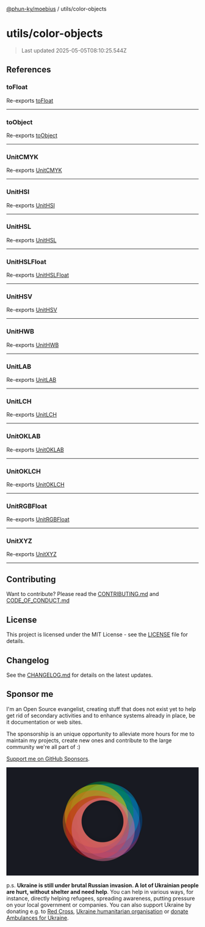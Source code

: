 [@phun-ky/moebius](../README.md) / utils/color-objects

# utils/color-objects

> Last updated 2025-05-05T08:10:25.544Z

##

## References

### toFloat

Re-exports [toFloat](converters/to-float.md#tofloat)

---

### toObject

Re-exports [toObject](converters/to-object.md#toobject)

---

### UnitCMYK

Re-exports [UnitCMYK](color-objects/cmyk.md#unitcmyk)

---

### UnitHSI

Re-exports [UnitHSI](color-objects/hsi.md#unithsi)

---

### UnitHSL

Re-exports [UnitHSL](color-objects/hsl.md#unithsl)

---

### UnitHSLFloat

Re-exports [UnitHSLFloat](color-objects/hsl.md#unithslfloat)

---

### UnitHSV

Re-exports [UnitHSV](color-objects/hsv.md#unithsv)

---

### UnitHWB

Re-exports [UnitHWB](color-objects/hwb.md#unithwb)

---

### UnitLAB

Re-exports [UnitLAB](color-objects/lab.md#unitlab)

---

### UnitLCH

Re-exports [UnitLCH](color-objects/lch.md#unitlch)

---

### UnitOKLAB

Re-exports [UnitOKLAB](color-objects/oklab.md#unitoklab)

---

### UnitOKLCH

Re-exports [UnitOKLCH](color-objects/oklch.md#unitoklch)

---

### UnitRGBFloat

Re-exports [UnitRGBFloat](color-objects/rgb.md#unitrgbfloat)

---

### UnitXYZ

Re-exports [UnitXYZ](color-objects/xyz.md#unitxyz)

---

## Contributing

Want to contribute? Please read the [CONTRIBUTING.md](https://github.com/phun-ky/moebius/blob/main/CONTRIBUTING.md) and [CODE_OF_CONDUCT.md](https://github.com/phun-ky/moebius/blob/main/CODE_OF_CONDUCT.md)

## License

This project is licensed under the MIT License - see the [LICENSE](https://github.com/phun-ky/moebius/blob/main/LICENSE) file for details.

## Changelog

See the [CHANGELOG.md](https://github.com/phun-ky/moebius/blob/main/CHANGELOG.md) for details on the latest updates.

## Sponsor me

I'm an Open Source evangelist, creating stuff that does not exist yet to help get rid of secondary activities and to enhance systems already in place, be it documentation or web sites.

The sponsorship is an unique opportunity to alleviate more hours for me to maintain my projects, create new ones and contribute to the large community we're all part of :)

[Support me on GitHub Sponsors](https://github.com/sponsors/phun-ky).

![logo](https://github.com/phun-ky/moebius/blob/main/public/images/logo/logo-ring.png?raw=true)

p.s. **Ukraine is still under brutal Russian invasion. A lot of Ukrainian people are hurt, without shelter and need help**. You can help in various ways, for instance, directly helping refugees, spreading awareness, putting pressure on your local government or companies. You can also support Ukraine by donating e.g. to [Red Cross](https://www.icrc.org/en/donate/ukraine), [Ukraine humanitarian organisation](https://savelife.in.ua/en/donate-en/#donate-army-card-weekly) or [donate Ambulances for Ukraine](https://www.gofundme.com/f/help-to-save-the-lives-of-civilians-in-a-war-zone).
